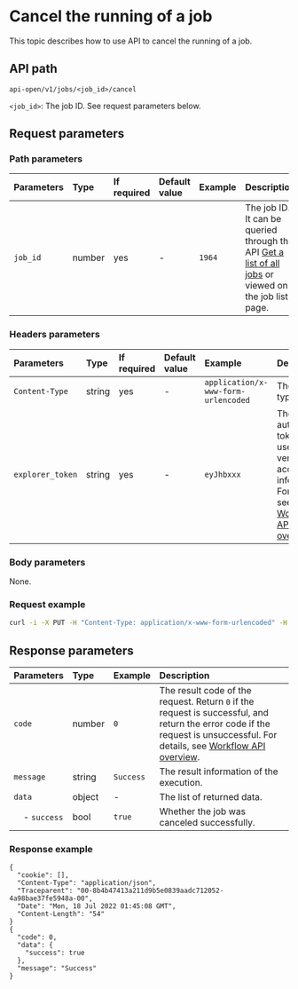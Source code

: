 # Cancel the running of a job

This topic describes how to use API to cancel the running of a job.

## API path

`api-open/v1/jobs/<job_id>/cancel`

`<job_id>`: The job ID. See request parameters below.

## Request parameters

### Path parameters

|Parameters|Type|If required|Default value|Example| Description|
|:---|:---|:---|:---|:---|:---|
|`job_id`|number|yes|-|`1964`|The job ID. It can be queried through the API [Get a list of all jobs](api-get-jobs.md) or viewed on the job list page.|

### Headers parameters

|Parameters|Type|If required|Default value|Example| Description|
|:---|:---|:---|:---|:---|:---|
|`Content-Type`|string|yes|-|`application/x-www-form-urlencoded`|The content type.|
|`explorer_token`|string|yes|-|`eyJhbxxx`|The authorization token that used to verify account information. For details, see [Workflow API overview](workflow-api-overview.md).|

### Body parameters

None.

### Request example

```bash
curl -i -X PUT -H "Content-Type: application/x-www-form-urlencoded" -H "Cookie: "explorer_token=eyJhbxxx"" http://192.168.8.145:7002/api-open/v1/jobs/30600/cancel
```

## Response parameters

|Parameters|Type|Example|Description|
|:---|:---|:---|:---|
|`code`    | number | `0`       |  The result code of the request. Return `0` if the request is successful, and return the error code if the request is unsuccessful. For details, see [Workflow API overview](workflow-api-overview.md).            |
|`message`   | string | `Success` | The result information of the execution. |
|`data`    | object | -        | The list of returned data. |
|&nbsp;&nbsp;&nbsp; - `success`         | bool   | `true` | Whether the job was canceled successfully.|

### Response example

```http
{
  "cookie": [],
  "Content-Type": "application/json",
  "Traceparent": "00-8b4b47413a211d9b5e0839aadc712052-4a98bae37fe5948a-00",
  "Date": "Mon, 18 Jul 2022 01:45:08 GMT",
  "Content-Length": "54"
}
{
  "code": 0,
  "data": {
    "success": true
  },
  "message": "Success"
}
```